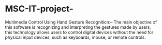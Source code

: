 # MSC-IT-project-
Multimedia Control Using Hand Gesture Recognition:– The main objective of this software is recognizing and interpreting the gestures made by users, this technology allows users to control digital devices without the need for physical input devices, such as keyboards, mouse, or remote controls.
